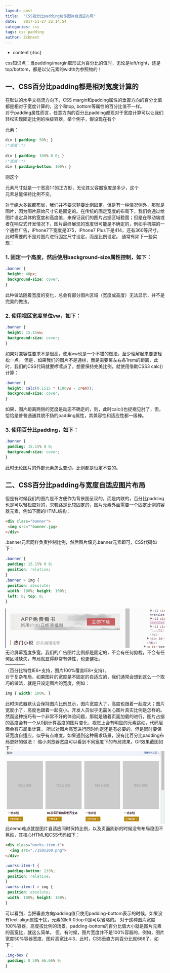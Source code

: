 ```yaml
---
layout: post
title:  "CSS百分比padding制作图片自适应布局"
date:   2017-11-27 22:14:54
categories: css
tags: css padding
author: Zxhnext
---
```


* content
{:toc}

css知识点：当padding/margin取形式为百分比的值时，无论是left/right，还是top/bottom，都是以父元素的width为参照物的！




## 一、CSS百分比padding都是相对宽度计算的
在默认的水平文档流方向下，CSS margin和padding属性的垂直方向的百分比值都是相对于宽度计算的，这个和top, bottom等属性的百分比值不一样。  
对于padding属性而言，任意方向的百分比padding都现对于宽度计算可以让我们轻松实现固定比例的块级容器，举个例子，假设现在有个<div>元素：
```css
div { padding: 50%; }
/*或者：*/

div { padding: 100% 0 0; }
/*或者：*/
div { padding-bottom: 100%; }
```
则这个<div>元素尺寸就是一个宽高1:1的正方形，无论其父容器宽度是多少，这个<div>元素总能保持比例不变。

对于绝大多数都布局，我们并不要求非要比例固定，但是有一种情况例外，那就是图片，因为图片原始尺寸它是固定的。在传统的固定宽度的布局下，我们会通过给图片设定具体的宽度和高度值，来保证我们的图片占据区域稳固；但是在移动端或者在响应式开发情况下，图片最终展现的宽度很可能是不确定的，例如手机端的一个通栏广告，iPhone7下宽度是375，iPhone7 Plus下是414，还有360等尺寸，此时需要的不是对图片进行固定尺寸设定，而是比例设定。
通常有如下一些实现：

### 1. 固定一个高度，然后使用background-size属性控制，如下：
```css
.banner {
 height: 40px;
 background-size: cover;
}
```

此种做法随着宽度的变化，总会有部分图片区域（宽度或高度）无法显示，并不是完美的做法。
### 2. 使用视区宽度单位vw，如下：
```css
.banner {
 height: 15.15vw;
 background-size: cover;
}
```
如果对兼容性要求不是很高，使用vw也是一个不错的做法，至少理解起来要更轻松一点。
但是，如果我们的图片不是通栏，而是需要离左右各1rem的距离，此时，我们的CSS代码就要啰嗦点了，想要保持完美比例，就使用借助CSS3 calc()计算：
```css
.banner {
 height: calc(0.1515 * (100vw - 2rem));
 background-size: cover;
}
```
如果，图片距离两侧的宽度是动态不确定的，则，此时calc()也捉襟见肘了，但，恰恰是普普通通其貌不扬的padding属性，其兼容性和适应性都一级棒。
### 3. 使用百分比padding，如下：
```css
.banner {
 padding: 15.15% 0 0;
 background-size: cover;
}
```
此时无论图片的外部元素怎么变动，比例都是恒定不变的。
## 二、CSS百分比padding与宽度自适应图片布局
但是有时候我们的图片是不方便作为背景图呈现的，而是内联的<img>，百分比padding也是可以轻松应对的，求套路是比较固定的，图片元素外面需要一个固定比例的容器元素，例如下面的HTML结构：
```html
<div class="banner">
 <img src=""banner.jpg>
</div>
```
.banner元素同样负责控制比例，然后图片填充.banner元素即可，CSS代码如下：
```css
.banner {
 padding: 15.15% 0 0;
 position: relative;
}
.banner > img {
 position: absolute;
 width: 100%; height: 100%;
 left: 0; top: 0;
}
```

![效果展示](../images/0.gif)  
无论屏幕宽度多宽，我们的广告图片比例都是固定的，不会有任何剪裁，不会有任何区域缺失，布局就显得非常有弹性，也更健壮。  
————-  
（百分比特性IE6+支持，图片100%覆盖IE8+支持）。  
对于复杂布局，如果图片的宽度是不固定的自适应的，我们通常会想到这么一个取巧的做法，就是只设定图片的宽度，例如：
```css
img { width: 100%; }
```
此时浏览器默认会保持图片比例显示，图片宽度大了，高度也跟着一起变大；图片宽度小了，高度也跟着一起变小。开发人员似乎无需关心图片真实比例是怎样的。
然而这种技巧有一个非常不好的体验问题，那就是随着页面加载的进行，图片占据的高度会有一个从0到计算高度的图片变化，视觉上会有明显的元素跳动，代码层面会有布局重计算。
所以对图片高宽进行同时约定还是有必要的，但是同时要保证宽度自适应，似乎有点难度。如果遇到这种需求场景，没有比百分比padding布局更好的做法！
缩小浏览器宽度可以看到不同宽度下的布局效果，Gif效果截图如下：  
![效果展示](../images/1.gif)  
此demo难点就是图片自适应同时保持比例，以及页面刷新的时候没有布局稳固不晃动，其核心HTML和CSS代码如下：
```html
<div class="works-item-t">
  <img src="./150x200.png">
</div>
```

```css
.works-item-t {
 padding-bottom: 133%;
 position: relative;
}
.works-item-t > img {
 position: absolute;
 width: 100%; height: 100%;
}
```
可以看到，当把垂直方向padding值只使用padding-bottom表示的时候，如果没有text-align属性干扰，<img>元素的left:0;top:0是可以省略的。
对于这种图片宽度100%容器，高度按比例的场景，padding-bottom的百分比值大小就是图片元素的高宽比，就这么简单。
但，有时候，图片宽度并不是100%容器的，例如，图片宽度50%容器宽度，图片高宽比4:3，此时，CSS垂直方向百分比就666了，如下：
```css
.img-box {
 padding: 0 50% 66.66% 0;
}
```
